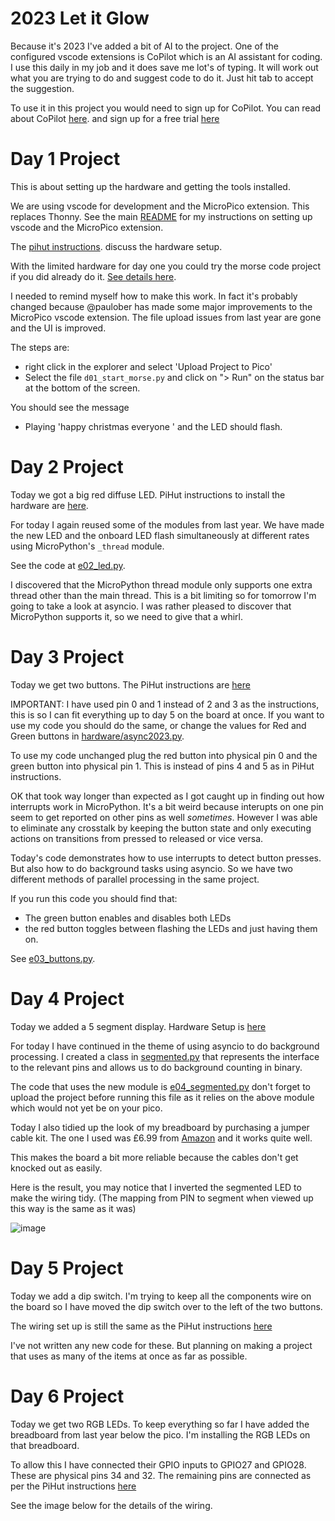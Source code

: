 2023 Let it Glow
================

Because it's 2023 I've added a bit of AI to the project. One of the configured
vscode extensions is CoPilot which is an AI assistant for coding. I use this
daily in my job and it does save me lot's of typing. It will work out
what you are trying to do and suggest code to do it. Just hit tab to accept the
suggestion.

To use it in this project you would need to sign up for CoPilot. You can read
about CoPilot
[here](https://code.visualstudio.com/blogs/2023/03/30/vscode-copilot).
and sign up for a free trial
[here](https://docs.github.com/en/copilot/using-github-copilot/getting-started-with-github-copilot?tool=vimneovim)

# Day 1 Project

This is about setting up the hardware and getting the tools installed.

We are using vscode for development and the MicroPico extension.
This replaces Thonny. See the main [README](README.md) for my instructions
on setting up vscode and the MicroPico extension.

The [pihut instructions](https://thepihut.com/blogs/raspberry-pi-tutorials/maker-advent-calendar-day-1-getting-started).
discuss the hardware setup.

With the limited hardware for day one you could try the morse code project
if you did already do it. [See details here](README2022.md#day-1-project).

I needed to remind myself how to make this work. In fact it's probably changed
because @paulober has made some major improvements to the MicroPico vscode
extension. The file upload issues from last year are gone and the UI is
improved.

The steps are:

- right click in the explorer and select 'Upload Project to Pico'
- Select the file `d01_start_morse.py` and click on "> Run" on the status bar
  at the bottom of the screen.

You should see the message
- Playing 'happy christmas everyone   '
and the LED should flash.

# Day 2 Project

Today we got a big red diffuse LED.
PiHut instructions to install the hardware are
[here](https://thepihut.com/blogs/raspberry-pi-tutorials/let-it-glow-maker-advent-calendar-day-2-lighting-leds).

For today I again reused some of the modules from last year. We have made the
new LED and the onboard LED flash simultaneously at different rates using
MicroPython's `_thread` module.

See the code at [e02_led.py](e02_led.py).

I discovered that the MicroPython thread module only supports one extra thread
other than the main thread. This is a bit limiting so for tomorrow I'm going to
take a look at asyncio. I was rather pleased to discover that MicroPython supports it,
so we need to give that a whirl.

# Day 3 Project
Today we get two buttons. The PiHut instructions are
[here](https://thepihut.com/blogs/raspberry-pi-tutorials/let-it-glow-maker-advent-calendar-day-3-incredible-inputs)

IMPORTANT: I have used pin 0 and 1 instead of 2 and 3 as the instructions,
this is so I can fit everything up to day 5 on the board at once. If you want
to use my code you should do the same, or change the values for Red and
Green buttons in [hardware/async2023.py](hardware/async2023.py).

To use my code unchanged plug the red button into physical pin 0 and the green button
into physical pin 1. This is instead of pins 4 and 5 as in PiHut instructions.

OK that took way longer than expected as I got caught up in finding out
how interrupts work in MicroPython. It's a bit weird because interupts on
one pin seem to get reported on other pins as well *sometimes*. However I was
able to eliminate any crosstalk by keeping the button state and only executing
actions on transitions from pressed to released or vice versa.

Today's code demonstrates how to use interrupts to detect button presses. But
also how to do background tasks using asyncio. So we have two different methods
of parallel processing in the same project.

If you run this code you should find that:

- The green button enables and disables both LEDs
- the red button toggles between flashing the LEDs and just having them on.


See [e03_buttons.py](e03_buttons.py).

# Day 4 Project
Today we added a 5 segment display. Hardware Setup is
[here](https://thepihut.com/blogs/raspberry-pi-tutorials/let-it-glow-maker-advent-calendar-day-4-brilliant-bar-graphs)

For today I have continued in the theme of using asyncio to do
background processing. I created a class in [segmented.py](asyn/segmented.py)
that represents the interface to the relevant pins and allows us to
do background counting in binary.

The code that uses the new module is [e04_segmented.py](e04_segmented.py) don't
forget to upload the project before running this file as it relies on the
above module which would not yet be on your pico.

Today I also tidied up the look of my breadboard by purchasing a jumper
cable kit. The one I used was £6.99 from
[Amazon](https://www.amazon.co.uk/dp/B08PF2W1RF?psc=1&ref=ppx_yo2ov_dt_b_product_details)
and it works quite well.

This makes the board a bit more reliable because the cables don't get knocked out as
easily.

Here is the result, you may notice that I inverted the segmented LED to make the wiring
tidy. (The mapping from PIN to segment when viewed up this way is the same as it was)

![image](https://github.com/gilesknap/pico-xmas/assets/964827/46e64c0b-d565-4e86-ac5d-ab2e23c94b1d)

# Day 5 Project
Today we add a dip switch. I'm trying to keep all the components wire on the
board so I have moved the dip switch over to the left of the two buttons.

The wiring set up is still the same as the PiHut instructions
[here](https://thepihut.com/blogs/raspberry-pi-tutorials/let-it-glow-maker-advent-calendar-day-5-switch-the-dip)

I've not written any new code for these. But planning on making a project that
uses as many of the items at once as far as possible.

# Day 6 Project
Today we get two RGB LEDs. To keep everything so far I have added the breadboard
from last year below the pico. I'm installing the RGB LEDs on that breadboard.

To allow this I have connected their GPIO inputs to GPIO27 and GPIO28. These
are physical pins 34 and 32. The remaining pins are connected as per the PiHut
instructions
[here](https://thepihut.com/blogs/raspberry-pi-tutorials/let-it-glow-maker-advent-calendar-day-6-see-the-rgb)

See the image below for the details of the wiring.



